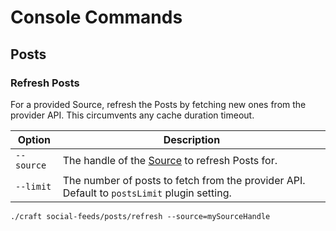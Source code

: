# Console Commands

## Posts

### Refresh Posts
For a provided Source, refresh the Posts by fetching new ones from the provider API. This circumvents any cache duration timeout.

Option | Description
--- | ---
`--source` | The handle of the [Source](docs:developers/source) to refresh Posts for.
`--limit` | The number of posts to fetch from the provider API. Default to `postsLimit` plugin setting.

```shell
./craft social-feeds/posts/refresh --source=mySourceHandle
```
